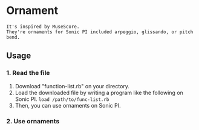 # Ornament
` It's inspired by MuseScore. `  
` They're ornaments for Sonic PI included arpeggio, glissando, or pitch bend. `
## Usage
### 1. Read the file
1. Download "function-list.rb" on your directory.
2. Load the downloaded file by writing a program like the following on Sonic PI.
```load /path/to/func-list.rb```
3. Then, you can use ornaments on Sonic PI.
### 2. Use ornaments

